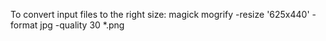 To convert input files to the right size:
magick mogrify -resize '625x440' -format jpg -quality 30 *.png
